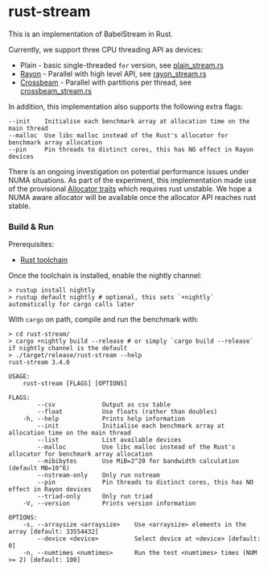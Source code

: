 rust-stream
===========

This is an implementation of BabelStream in Rust.

Currently, we support three CPU threading API as devices:

* Plain - basic single-threaded `for` version, see [plain_stream.rs](src/plain_stream.rs)
* [Rayon](https://github.com/rayon-rs/rayon) - Parallel with high level API,
  see [rayon_stream.rs](src/rayon_stream.rs)
* [Crossbeam](https://github.com/crossbeam-rs/crossbeam) - Parallel with partitions per thread,
  see [crossbeam_stream.rs](src/crossbeam_stream.rs)

In addition, this implementation also supports the following extra flags:

```
--init    Initialise each benchmark array at allocation time on the main thread
--malloc  Use libc malloc instead of the Rust's allocator for benchmark array allocation
--pin     Pin threads to distinct cores, this has NO effect in Rayon devices
```

There is an ongoing investigation on potential performance issues under NUMA situations. As part of
the experiment, this implementation made use of the
provisional [Allocator traits](https://github.com/rust-lang/rust/issues/32838) which requires rust
unstable. We hope a NUMA aware allocator will be available once the allocator API reaches rust
stable.

### Build & Run

Prerequisites:

* [Rust toolchain](https://www.rust-lang.org/tools/install)

Once the toolchain is installed, enable the nightly channel:

```shell
> rustup install nightly
> rustup default nightly # optional, this sets `+nightly` automatically for cargo calls later
```

With `cargo` on path, compile and run the benchmark with:

```shell
> cd rust-stream/
> cargo +nightly build --release # or simply `cargo build --release` if nightly channel is the default 
> ./target/release/rust-stream --help
rust-stream 3.4.0

USAGE:
    rust-stream [FLAGS] [OPTIONS]

FLAGS:
        --csv             Output as csv table
        --float           Use floats (rather than doubles)
    -h, --help            Prints help information
        --init            Initialise each benchmark array at allocation time on the main thread
        --list            List available devices
        --malloc          Use libc malloc instead of the Rust's allocator for benchmark array allocation
        --mibibytes       Use MiB=2^20 for bandwidth calculation (default MB=10^6)
        --nstream-only    Only run nstream
        --pin             Pin threads to distinct cores, this has NO effect in Rayon devices
        --triad-only      Only run triad
    -V, --version         Prints version information

OPTIONS:
    -s, --arraysize <arraysize>    Use <arraysize> elements in the array [default: 33554432]
        --device <device>          Select device at <device> [default: 0]
    -n, --numtimes <numtimes>      Run the test <numtimes> times (NUM >= 2) [default: 100]
```


 